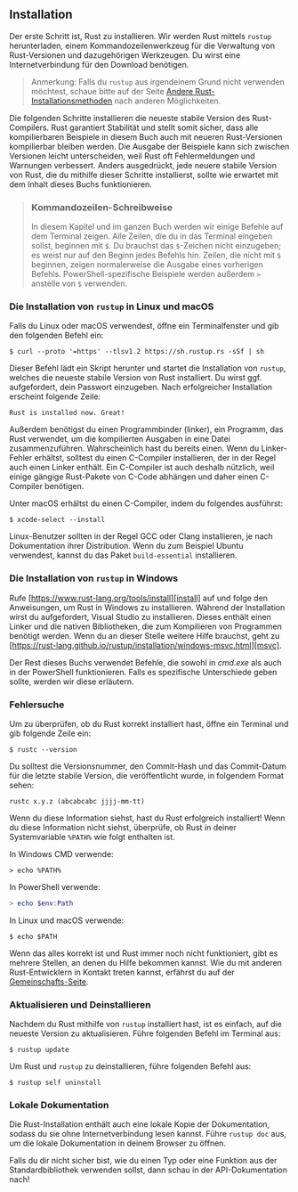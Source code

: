 ## Installation

Der erste Schritt ist, Rust zu installieren. Wir werden Rust mittels `rustup`
herunterladen, einem Kommandozeilenwerkzeug für die Verwaltung von Rust-Versionen
und dazugehörigen Werkzeugen. Du wirst eine Internetverbindung für den Download
benötigen.

> Anmerkung: Falls du `rustup` aus irgendeinem Grund nicht verwenden möchtest,
> schaue bitte auf der Seite [Andere Rust-Installationsmethoden][otherinstall]
> nach anderen Möglichkeiten.

Die folgenden Schritte installieren die neueste stabile Version des
Rust-Compilers. Rust garantiert Stabilität und stellt somit sicher, dass alle
kompilierbaren Beispiele in diesem Buch auch mit neueren Rust-Versionen
kompilierbar bleiben werden. Die Ausgabe der Beispiele kann sich zwischen
Versionen leicht unterscheiden, weil Rust oft Fehlermeldungen und Warnungen
verbessert. Anders ausgedrückt, jede neuere stabile Version von Rust, die du
mithilfe dieser Schritte installierst, sollte wie erwartet mit dem Inhalt
dieses Buchs funktionieren.

> ### Kommandozeilen-Schreibweise
>
> In diesem Kapitel und im ganzen Buch werden wir einige Befehle auf dem
> Terminal zeigen. Alle Zeilen, die du in das Terminal eingeben sollst,
> beginnen mit `$`. Du brauchst das `$`-Zeichen nicht einzugeben;
> es weist nur auf den Beginn jedes Befehls hin. Zeilen, die nicht mit
> `$` beginnen, zeigen normalerweise die Ausgabe eines vorherigen Befehls.
> PowerShell-spezifische Beispiele werden außerdem `>` anstelle von `$`
> verwenden.

### Die Installation von `rustup` in Linux und macOS

Falls du Linux oder macOS verwendest, öffne ein Terminalfenster und gib den
folgenden Befehl ein:

```console
$ curl --proto '=https' --tlsv1.2 https://sh.rustup.rs -sSf | sh
```

Dieser Befehl lädt ein Skript herunter und startet die Installation
von `rustup`, welches die neueste stabile Version von Rust installiert.
Du wirst ggf. aufgefordert, dein Passwort einzugeben. Nach erfolgreicher
Installation erscheint folgende Zeile:

```text
Rust is installed now. Great!
```

Außerdem benötigst du einen Programmbinder (linker), ein Programm, das Rust
verwendet, um die kompilierten Ausgaben in eine Datei zusammenzuführen.
Wahrscheinlich hast du bereits einen. Wenn du Linker-Fehler erhältst, solltest
du einen C-Compiler installieren, der in der Regel auch einen Linker enthält.
Ein C-Compiler ist auch deshalb nützlich, weil einige gängige Rust-Pakete von
C-Code abhängen und daher einen C-Compiler benötigen.

Unter macOS erhältst du einen C-Compiler, indem du folgendes ausführst:

```console
$ xcode-select --install
```

Linux-Benutzer sollten in der Regel GCC oder Clang installieren, je nach
Dokumentation ihrer Distribution. Wenn du zum Beispiel Ubuntu verwendest,
kannst du das Paket `build-essential` installieren.

### Die Installation von `rustup` in Windows

Rufe [https://www.rust-lang.org/tools/install][install] auf und folge
den Anweisungen, um Rust in Windows zu installieren. Während der Installation
wirst du aufgefordert, Visual Studio zu installieren. Dieses enthält einen
Linker und die nativen Bibliotheken, die zum Kompilieren von Programmen
benötigt werden. Wenn du an dieser Stelle weitere Hilfe brauchst, geht zu
[https://rust-lang.github.io/rustup/installation/windows-msvc.html][msvc].

Der Rest dieses Buchs verwendet Befehle, die sowohl in *cmd.exe* als auch
in der PowerShell funktionieren. Falls es spezifische Unterschiede geben sollte,
werden wir diese erläutern.

### Fehlersuche

Um zu überprüfen, ob du Rust korrekt installiert hast, öffne ein
Terminal und gib folgende Zeile ein:

```console
$ rustc --version
```

Du solltest die Versionsnummer, den Commit-Hash und das Commit-Datum für die
letzte stabile Version, die veröffentlicht wurde, in folgendem Format sehen:

```text
rustc x.y.z (abcabcabc jjjj-mm-tt)
```

Wenn du diese Information siehst, hast du Rust erfolgreich installiert! Wenn du
diese Information nicht siehst, überprüfe, ob Rust in deiner Systemvariable
`%PATH%` wie folgt enthalten ist.

In Windows CMD verwende:

```console
> echo %PATH%
```

In PowerShell verwende:

```powershell
> echo $env:Path
```

In Linux und macOS verwende:

```console
$ echo $PATH
```

Wenn das alles korrekt ist und Rust immer noch nicht funktioniert, gibt es
mehrere Stellen, an denen du Hilfe bekommen kannst. Wie du mit anderen
Rust-Entwicklern in Kontakt treten kannst, erfährst du auf der
[Gemeinschafts-Seite][community].

### Aktualisieren und Deinstallieren

Nachdem du Rust mithilfe von `rustup` installiert hast, ist es einfach, auf die
neueste Version zu aktualisieren. Führe folgenden Befehl im Terminal aus:

```console
$ rustup update
```

Um Rust und `rustup` zu deinstallieren, führe folgenden Befehl aus:

```console
$ rustup self uninstall
```

### Lokale Dokumentation

Die Rust-Installation enthält auch eine lokale Kopie der Dokumentation, sodass
du sie ohne Internetverbindung lesen kannst. Führe `rustup doc` aus, um die
lokale Dokumentation in deinem Browser zu öffnen.

Falls du dir nicht sicher bist, wie du einen Typ oder eine Funktion aus der
Standardbibliothek verwenden sollst, dann schau in der API-Dokumentation nach!

[community]: https://www.rust-lang.org/community
[install]: https://www.rust-lang.org/tools/install
[msvc]: https://rust-lang.github.io/rustup/installation/windows-msvc.html
[otherinstall]: https://forge.rust-lang.org/infra/other-installation-methods.html

